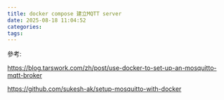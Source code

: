 ```yaml
---
title: docker compose 建立MQTT server
date: 2025-08-18 11:04:52
categories:
tags:
---
```



參考:

https://blog.tarswork.com/zh/post/use-docker-to-set-up-an-mosquitto-mqtt-broker


https://github.com/sukesh-ak/setup-mosquitto-with-docker